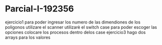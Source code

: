 # Parcial-I-192356
ejercicio1
para poder ingresar los numero de las dimendiones de los poligonos utilizare el scanner 
utilizarè el switch case para poder escoger las opciones 
colocare los procesos dentro delos case 
ejercicio3
hago dos arrays para los valores